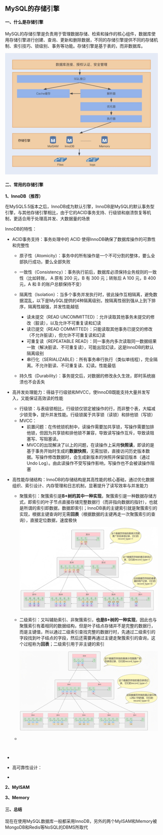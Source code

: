## MySQL的存储引擎

#### 一、什么是存储引擎

MySQL的存储引擎是负责用于管理数据存储、检索和操作的核心组件，数据库使用存储引擎进行创建、查询、更新和删除数据，不同的存储引擎提供不同的存储机制、索引技巧、锁级别、事务等功能。存储引擎是基于表的，而非数据库。

![ms](/img/mysql_structure.jpg)



#### 二、常用的存储引擎

**1、InnoDB（推荐）**

在MySQL5.5版本之后，InnoDB成为默认引擎，InnoDB是MySQL的默认事务型引擎，与其他存储引擎相比，由于它的ACID事务支持、行级锁和崩溃恢复等机制，更适合用于处理高并发、大数据量的场景



InnoDB的特性：

- ACID事务支持：事务处理中的 ACID 使得InnoDB确保了数据库操作的可靠性和完整性

  - 原子性（Atomicity）：事务中的所有操作是一个不可分割的整体，要么全部执行成功，要么全部失败
  - 一致性（Consistency）：事务执行前后，数据库必须保持业务规则的一致性（比如转账， A 原有 200 元，B 有 300 元；转账后 A 100 元，B 400 元，A 和 B 的账户总额保持不变）

  - 隔离性（Isolation）：当多个事务并发执行时，彼此操作互相隔离，避免数据混乱，以下是MySQL提供的4种隔离级别，按隔离性弱到强从上到下排序，隔离性越强，并发性能越低
    - 读未提交（READ UNCOMMITTED）：允许读取其他事务未提交的修改（脏读），以及允许不可重复读和幻读
    - 读已提交（READ COMMITTED）：只能读取其他事务已提交的修改（不允许脏读），但允许不可重复读和幻读
    - 可重复读（REPEATABLE READ）：同一事务内多次读取同一数据结果一致（解决脏读、不可重复读），可能出现幻读，这是InnoDB的默认隔离级别
    - 串行化（SERIALIZABLE）：所有事务串行执行（类似单线程），完全隔离。不允许脏读、不可重复读、幻读。性能最低
  - 持久性（Durability）：事务提交后，对数据的修改永久生效，即时系统崩溃也不会丢失

  

- 高并发处理能力：得益于行级锁和MVCC，使InnoDB既能支持大量并发写入，又能保证高效读的性能
  - 行级锁：与表级锁相比，行级锁仅锁定被操作的行，而非整个表，大幅减少锁竞争，提升并发性能。行级锁属于共享锁（读锁）和排他锁（写锁）
  - MVCC：
    - 前置问题：在传统锁机制中，读操作需要加共享锁，写操作需要加排他锁，但因为共享锁和排他锁不兼容，导致读写操作互斥，导致读阻塞写、写阻塞读。
    - MVCC的出现解决了以上的问题，在读操作上采用**快照读**，即读的是基于事务开始时生成的**数据快照**，无需加锁，直接访问历史版本数据。写操作修改数据时，会生成新版本的快照并保留旧版本（通过Undo Log）。由此读操作不受写操作影响，写操作也不会被读操作阻塞



- 高性能存储结构：InnoDB的存储结构是其高性能的核心基础，通过优化数据组织、索引设计、内存管理和日志机制，显著提升了读写效率与并发能力

  - 聚簇索引：聚簇索引是**B+树的其中一种实现**，聚簇索引是一种数据存储方式，即索引的叶子节点直接存储完整数据行（而非指向数据的指针），也就是所谓的索引即数据，数据即索引；InnoDB表的主键索引就是聚簇索引的实现，根据主键查询时无需**回表**（根据数据的主键再走一次聚簇索引的查询），直接定位数据，速度极快

    ![ci](/img/ClusteredIndex.jpg)

  - 二级索引：又叫辅助索引、非聚簇索引，**也是B+树的一种实现**，因此也与聚簇索引有着相同的数据结构，但是叶子结点存储并不是完整的数据行，而是主键值，所以通过二级索引查找完整的数据行时，先通过二级索引的字段找到叶子结点的字段，然后还需要再通过主键走聚簇索引的查询，这个过程称为**回表**；二级索引用于非主键的索引

    ![si](/img/SecondaryIndex.jpg)

    

    

  - 

    

​			

- 



- 高可靠性设计：
- 



**2、MyISAM**



**3、Memory**





#### 三、总结

现在在使用MySQL数据库一般都采用InnoDB，另外的两个MyISAM和Memory被MongoDB和Redis等NoSQL的DBMS所取代